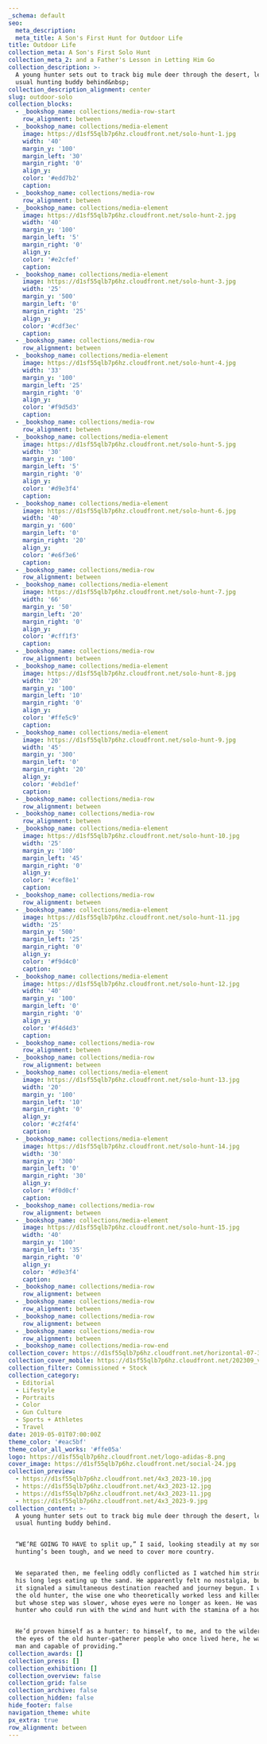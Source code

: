 ```yaml
---
_schema: default
seo:
  meta_description:
  meta_title: A Son's First Hunt for Outdoor Life
title: Outdoor Life
collection_meta: A Son's First Solo Hunt
collection_meta_2: and a Father's Lesson in Letting Him Go
collection_description: >-
  A young hunter sets out to track big mule deer through the desert, leaving his
  usual hunting buddy behind&nbsp;
collection_description_alignment: center
slug: outdoor-solo
collection_blocks:
  - _bookshop_name: collections/media-row-start
    row_alignment: between
  - _bookshop_name: collections/media-element
    image: https://d1sf55qlb7p6hz.cloudfront.net/solo-hunt-1.jpg
    width: '40'
    margin_y: '100'
    margin_left: '30'
    margin_right: '0'
    align_y:
    color: '#edd7b2'
    caption:
  - _bookshop_name: collections/media-row
    row_alignment: between
  - _bookshop_name: collections/media-element
    image: https://d1sf55qlb7p6hz.cloudfront.net/solo-hunt-2.jpg
    width: '40'
    margin_y: '100'
    margin_left: '5'
    margin_right: '0'
    align_y:
    color: '#e2cfef'
    caption:
  - _bookshop_name: collections/media-element
    image: https://d1sf55qlb7p6hz.cloudfront.net/solo-hunt-3.jpg
    width: '25'
    margin_y: '500'
    margin_left: '0'
    margin_right: '25'
    align_y:
    color: '#cdf3ec'
    caption:
  - _bookshop_name: collections/media-row
    row_alignment: between
  - _bookshop_name: collections/media-element
    image: https://d1sf55qlb7p6hz.cloudfront.net/solo-hunt-4.jpg
    width: '33'
    margin_y: '100'
    margin_left: '25'
    margin_right: '0'
    align_y:
    color: '#f9d5d3'
    caption:
  - _bookshop_name: collections/media-row
    row_alignment: between
  - _bookshop_name: collections/media-element
    image: https://d1sf55qlb7p6hz.cloudfront.net/solo-hunt-5.jpg
    width: '30'
    margin_y: '100'
    margin_left: '5'
    margin_right: '0'
    align_y:
    color: '#d9e3f4'
    caption:
  - _bookshop_name: collections/media-element
    image: https://d1sf55qlb7p6hz.cloudfront.net/solo-hunt-6.jpg
    width: '40'
    margin_y: '600'
    margin_left: '0'
    margin_right: '20'
    align_y:
    color: '#e6f3e6'
    caption:
  - _bookshop_name: collections/media-row
    row_alignment: between
  - _bookshop_name: collections/media-element
    image: https://d1sf55qlb7p6hz.cloudfront.net/solo-hunt-7.jpg
    width: '66'
    margin_y: '50'
    margin_left: '20'
    margin_right: '0'
    align_y:
    color: '#cff1f3'
    caption:
  - _bookshop_name: collections/media-row
    row_alignment: between
  - _bookshop_name: collections/media-element
    image: https://d1sf55qlb7p6hz.cloudfront.net/solo-hunt-8.jpg
    width: '20'
    margin_y: '100'
    margin_left: '10'
    margin_right: '0'
    align_y:
    color: '#ffe5c9'
    caption:
  - _bookshop_name: collections/media-element
    image: https://d1sf55qlb7p6hz.cloudfront.net/solo-hunt-9.jpg
    width: '45'
    margin_y: '300'
    margin_left: '0'
    margin_right: '20'
    align_y:
    color: '#ebd1ef'
    caption:
  - _bookshop_name: collections/media-row
    row_alignment: between
  - _bookshop_name: collections/media-row
    row_alignment: between
  - _bookshop_name: collections/media-element
    image: https://d1sf55qlb7p6hz.cloudfront.net/solo-hunt-10.jpg
    width: '25'
    margin_y: '100'
    margin_left: '45'
    margin_right: '0'
    align_y:
    color: '#cef8e1'
    caption:
  - _bookshop_name: collections/media-row
    row_alignment: between
  - _bookshop_name: collections/media-element
    image: https://d1sf55qlb7p6hz.cloudfront.net/solo-hunt-11.jpg
    width: '25'
    margin_y: '500'
    margin_left: '25'
    margin_right: '0'
    align_y:
    color: '#f9d4c0'
    caption:
  - _bookshop_name: collections/media-element
    image: https://d1sf55qlb7p6hz.cloudfront.net/solo-hunt-12.jpg
    width: '40'
    margin_y: '100'
    margin_left: '0'
    margin_right: '0'
    align_y:
    color: '#f4d4d3'
    caption:
  - _bookshop_name: collections/media-row
    row_alignment: between
  - _bookshop_name: collections/media-row
    row_alignment: between
  - _bookshop_name: collections/media-element
    image: https://d1sf55qlb7p6hz.cloudfront.net/solo-hunt-13.jpg
    width: '20'
    margin_y: '100'
    margin_left: '10'
    margin_right: '0'
    align_y:
    color: '#c2f4f4'
    caption:
  - _bookshop_name: collections/media-element
    image: https://d1sf55qlb7p6hz.cloudfront.net/solo-hunt-14.jpg
    width: '30'
    margin_y: '300'
    margin_left: '0'
    margin_right: '30'
    align_y:
    color: '#f0d0cf'
    caption:
  - _bookshop_name: collections/media-row
    row_alignment: between
  - _bookshop_name: collections/media-element
    image: https://d1sf55qlb7p6hz.cloudfront.net/solo-hunt-15.jpg
    width: '40'
    margin_y: '100'
    margin_left: '35'
    margin_right: '0'
    align_y:
    color: '#d9e3f4'
    caption:
  - _bookshop_name: collections/media-row
    row_alignment: between
  - _bookshop_name: collections/media-row
    row_alignment: between
  - _bookshop_name: collections/media-row
    row_alignment: between
  - _bookshop_name: collections/media-row
    row_alignment: between
  - _bookshop_name: collections/media-row-end
collection_cover: https://d1sf55qlb7p6hz.cloudfront.net/horizontal-07-3.jpg
collection_cover_mobile: https://d1sf55qlb7p6hz.cloudfront.net/202309_vertical-covers-3-3.jpg
collection_filter: Commissioned + Stock
collection_category:
  - Editorial
  - Lifestyle
  - Portraits
  - Color
  - Gun Culture
  - Sports + Athletes
  - Travel
date: 2019-05-01T07:00:00Z
theme_color: '#eac5bf'
theme_color_all_works: '#ffe05a'
logo: https://d1sf55qlb7p6hz.cloudfront.net/logo-adidas-8.png
cover_image: https://d1sf55qlb7p6hz.cloudfront.net/social-24.jpg
collection_preview:
  - https://d1sf55qlb7p6hz.cloudfront.net/4x3_2023-10.jpg
  - https://d1sf55qlb7p6hz.cloudfront.net/4x3_2023-12.jpg
  - https://d1sf55qlb7p6hz.cloudfront.net/4x3_2023-11.jpg
  - https://d1sf55qlb7p6hz.cloudfront.net/4x3_2023-9.jpg
collection_content: >-
  A young hunter sets out to track big mule deer through the desert, leaving his
  usual hunting buddy behind. ⁠


  ⁠“WE’RE GOING TO HAVE to split up,” I said, looking steadily at my son. “The
  hunting’s been tough, and we need to cover more country.⁠


  ⁠We separated then, me feeling oddly conflicted as I watched him stride away,
  his long legs eating up the sand. He apparently felt no nostalgia, but to me
  it signaled a simultaneous destination reached and journey begun. I was now
  the old hunter, the wise one who theoretically worked less and killed more,
  but whose step was slower, whose eyes were no longer as keen. He was the young
  hunter who could run with the wind and hunt with the stamina of a hound. ⁠


  ⁠He’d proven himself as a hunter: to himself, to me, and to the wilderness. In
  the eyes of the old hunter-gatherer people who once lived here, he was now a
  man and capable of providing.”⁠
collection_awards: []
collection_press: []
collection_exhibition: []
collection_overview: false
collection_grid: false
collection_archive: false
collection_hidden: false
hide_footer: false
navigation_theme: white
px_extra: true
row_alignment: between
---
```

